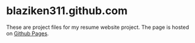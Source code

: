 # blaziken311.github.com

These are project files for my resume website project. The page is hosted on [Github Pages](http://blaziken311.github.io/).
